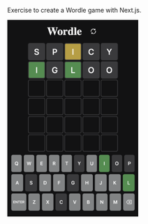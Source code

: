 Exercise to create a Wordle game with Next.js.

<img src="https://github.com/hansifer/wordle-all-day/blob/main/screenshot.png?raw=true" width="300">
